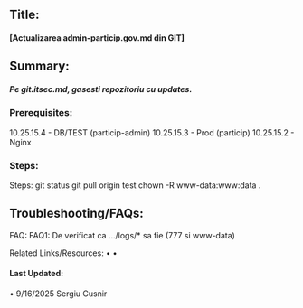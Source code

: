 ## Title:

#### [Actualizarea admin-particip.gov.md din GIT]

## Summary:

##### Pe git.itsec.md, gasesti repozitoriu cu updates.

### Prerequisites:

10.25.15.4 - DB/TEST (particip-admin)
10.25.15.3 - Prod	(particip)
10.25.15.2 - Nginx

### Steps:

Steps:
git status
git pull origin test
chown -R www-data:www:data .


## Troubleshooting/FAQs:

FAQ:
FAQ1: De verificat ca .../logs/* sa fie (777 si www-data)


Related Links/Resources: 
 • 
 • 

#### Last Updated:

 • 9/16/2025 Sergiu Cusnir